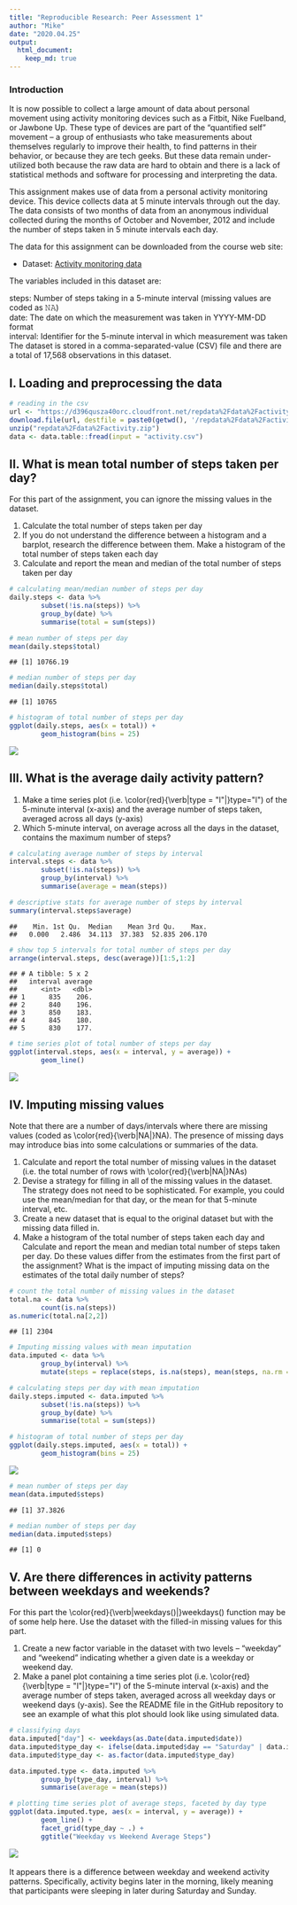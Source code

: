 ```yaml
---
title: "Reproducible Research: Peer Assessment 1"
author: "Mike"
date: "2020.04.25"
output: 
  html_document: 
    keep_md: true
---
```




### Introduction
It is now possible to collect a large amount of data about personal movement using activity monitoring devices such as a Fitbit, Nike Fuelband, or Jawbone Up. These type of devices are part of the “quantified self” movement – a group of enthusiasts who take measurements about themselves regularly to improve their health, to find patterns in their behavior, or because they are tech geeks. But these data remain under-utilized both because the raw data are hard to obtain and there is a lack of statistical methods and software for processing and interpreting the data.

This assignment makes use of data from a personal activity monitoring device. This device collects data at 5 minute intervals through out the day. The data consists of two months of data from an anonymous individual collected during the months of October and November, 2012 and include the number of steps taken in 5 minute intervals each day.

The data for this assignment can be downloaded from the course web site:

* Dataset: [Activity monitoring data](https://d396qusza40orc.cloudfront.net/repdata%2Fdata%2Factivity.zip) 

The variables included in this dataset are:

steps: Number of steps taking in a 5-minute interval (missing values are coded as 𝙽𝙰) </br>
date: The date on which the measurement was taken in YYYY-MM-DD format </br>
interval: Identifier for the 5-minute interval in which measurement was taken </br>
The dataset is stored in a comma-separated-value (CSV) file and there are a total of 17,568 observations in this dataset. 

## I. Loading and preprocessing the data

```r
# reading in the csv
url <- "https://d396qusza40orc.cloudfront.net/repdata%2Fdata%2Factivity.zip"
download.file(url, destfile = paste0(getwd(), '/repdata%2Fdata%2Factivity.zip'), method = "curl")
unzip("repdata%2Fdata%2Factivity.zip")
data <- data.table::fread(input = "activity.csv")
```
        
## II. What is mean total number of steps taken per day?
For this part of the assignment, you can ignore the missing values in the dataset.

1. Calculate the total number of steps taken per day
2. If you do not understand the difference between a histogram and a barplot, research the difference between them. Make a histogram of the total number of steps taken each day
3. Calculate and report the mean and median of the total number of steps taken per day


```r
# calculating mean/median number of steps per day
daily.steps <- data %>%
        subset(!is.na(steps)) %>%
        group_by(date) %>%
        summarise(total = sum(steps))

# mean number of steps per day
mean(daily.steps$total)
```

```
## [1] 10766.19
```

```r
# median number of steps per day
median(daily.steps$total)
```

```
## [1] 10765
```

```r
# histogram of total number of steps per day
ggplot(daily.steps, aes(x = total)) +
        geom_histogram(bins = 25)
```

![](PA1_template_files/figure-html/unnamed-chunk-2-1.png)<!-- -->

## III. What is the average daily activity pattern?
1. Make a time series plot (i.e. \color{red}{\verb|type = "l"|}type="l") of the 5-minute interval (x-axis) and the average number of steps taken, averaged across all days (y-axis)
2. Which 5-minute interval, on average across all the days in the dataset, contains the maximum number of steps?


```r
# calculating average number of steps by interval
interval.steps <- data %>%
        subset(!is.na(steps)) %>%
        group_by(interval) %>%
        summarise(average = mean(steps))

# descriptive stats for average number of steps by interval
summary(interval.steps$average)
```

```
##    Min. 1st Qu.  Median    Mean 3rd Qu.    Max. 
##   0.000   2.486  34.113  37.383  52.835 206.170
```

```r
# show top 5 intervals for total number of steps per day
arrange(interval.steps, desc(average))[1:5,1:2]
```

```
## # A tibble: 5 x 2
##   interval average
##      <int>   <dbl>
## 1      835    206.
## 2      840    196.
## 3      850    183.
## 4      845    180.
## 5      830    177.
```

```r
# time series plot of total number of steps per day
ggplot(interval.steps, aes(x = interval, y = average)) +
        geom_line()
```

![](PA1_template_files/figure-html/unnamed-chunk-3-1.png)<!-- -->



## IV. Imputing missing values 
Note that there are a number of days/intervals where there are missing values (coded as \color{red}{\verb|NA|}NA). The presence of missing days may introduce bias into some calculations or summaries of the data.

1. Calculate and report the total number of missing values in the dataset (i.e. the total number of rows with \color{red}{\verb|NA|}NAs)
2. Devise a strategy for filling in all of the missing values in the dataset. The strategy does not need to be sophisticated. For example, you could use the mean/median for that day, or the mean for that 5-minute interval, etc.
3. Create a new dataset that is equal to the original dataset but with the missing data filled in.
4. Make a histogram of the total number of steps taken each day and Calculate and report the mean and median total number of steps taken per day. Do these values differ from the estimates from the first part of the assignment? What is the impact of imputing missing data on the estimates of the total daily number of steps?

```r
# count the total number of missing values in the dataset
total.na <- data %>%
        count(is.na(steps))
as.numeric(total.na[2,2])
```

```
## [1] 2304
```


```r
# Imputing missing values with mean imputation  
data.imputed <- data %>%
        group_by(interval) %>%
        mutate(steps = replace(steps, is.na(steps), mean(steps, na.rm = TRUE)))

# calculating steps per day with mean imputation
daily.steps.imputed <- data.imputed %>%
        subset(!is.na(steps)) %>%
        group_by(date) %>%
        summarise(total = sum(steps))

# histogram of total number of steps per day
ggplot(daily.steps.imputed, aes(x = total)) +
        geom_histogram(bins = 25)
```

![](PA1_template_files/figure-html/unnamed-chunk-5-1.png)<!-- -->

```r
# mean number of steps per day
mean(data.imputed$steps)
```

```
## [1] 37.3826
```

```r
# median number of steps per day
median(data.imputed$steps)
```

```
## [1] 0
```

## V. Are there differences in activity patterns between weekdays and weekends?
For this part the \color{red}{\verb|weekdays()|}weekdays() function may be of some help here. Use the dataset with the filled-in missing values for this part.

1. Create a new factor variable in the dataset with two levels – “weekday” and “weekend” indicating whether a given date is a weekday or weekend day.
2. Make a panel plot containing a time series plot (i.e. \color{red}{\verb|type = "l"|}type="l") of the 5-minute interval (x-axis) and the average number of steps taken, averaged across all weekday days or weekend days (y-axis). See the README file in the GitHub repository to see an example of what this plot should look like using simulated data.

```r
# classifying days
data.imputed["day"] <- weekdays(as.Date(data.imputed$date))
data.imputed$type_day <- ifelse(data.imputed$day == "Saturday" | data.imputed$day == "Sunday", "Weekend", "Weekday")
data.imputed$type_day <- as.factor(data.imputed$type_day)

data.imputed.type <- data.imputed %>%
        group_by(type_day, interval) %>%
        summarise(average = mean(steps))

# plotting time series plot of average steps, faceted by day type
ggplot(data.imputed.type, aes(x = interval, y = average)) +
        geom_line() +
        facet_grid(type_day ~ .) +
        ggtitle("Weekday vs Weekend Average Steps")
```

![](PA1_template_files/figure-html/unnamed-chunk-6-1.png)<!-- -->
<br><br>
It appears there is a difference between weekday and weekend activity patterns. Specifically, activity begins later in the morning, likely meaning that participants were sleeping in later during Saturday and Sunday. 
